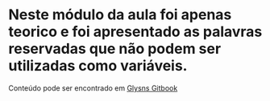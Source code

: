 # Neste módulo da aula foi apenas teorico e foi apresentado as palavras reservadas que não podem ser utilizadas como variáveis.

Conteúdo pode ser encontrado em [Glysns Gitbook](https://glysns.gitbook.io/java-basico/sintaxe/palavras-reservadas)